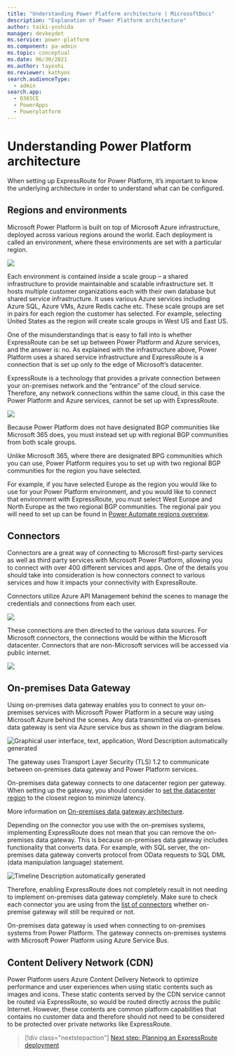 ```yaml
---
title: "Understanding Power Platform architecture | MicrosoftDocs"
description: "Explanation of Power Platform architecture"
author: taiki-yoshida
manager: devkeydet
ms.service: power-platform
ms.component: pa-admin
ms.topic: conceptual
ms.date: 06/30/2021
ms.author: tayoshi
ms.reviewer: kathyos
search.audienceType: 
  - admin
search.app: 
  - D365CE
  - PowerApps
  - Powerplatform
---
```


# Understanding Power Platform architecture

When setting up ExpressRoute for Power Platform, it’s important to know the
underlying architecture in order to understand what can be configured.

## Regions and environments

Microsoft Power Platform is built on top of Microsoft Azure infrastructure,
deployed across various regions around the world. Each deployment is called an
environment, where these environments are set with a particular region.

![](media/7021378254df549556f6db18fbf6ee5e.png)

Each environment is contained inside a scale group – a shared infrastructure to
provide maintainable and scalable infrastructure set. It hosts multiple customer
organizations each with their own database but shared service infrastructure. It
uses various Azure services including Azure SQL, Azure VMs, Azure Redis cache
etc. These scale groups are set in pairs for each region the customer has
selected. For example, selecting United States as the region will create scale
groups in West US and East US.

One of the misunderstandings that is easy to fall into is whether ExpressRoute
can be set up between Power Platform and Azure services, and the answer is: no.
As explained with the infrastructure above, Power Platform uses a shared service
infrastructure and ExpressRoute is a connection that is set up only to the edge
of Microsoft’s datacenter.

ExpressRoute is a technology that provides a private connection between your
on-premises network and the “entrance” of the cloud service. Therefore, any
network connections within the same cloud, in this case the Power Platform and
Azure services, cannot be set up with ExpressRoute.

![](media/3b19a2eb1484bd3646f6ff165ed9f333.emf)

Because Power Platform does not have designated BGP communities like Microsoft
365 does, you must instead set up with regional BGP communities from both scale
groups.

Unlike Microsoft 365, where there are designated BPG communities which you can
use, Power Platform requires you to set up with two regional BGP communities for
the region you have selected.

For example, if you have selected Europe as the region you would like to use for
your Power Platform environment, and you would like to connect that environment
with ExpressRoute, you must select West Europe and North Europe as the two
regional BGP communities. The regional pair you will need to set up can be found
in [Power Automate regions
overview](https://docs.microsoft.com/power-automate/regions-overview).

## Connectors

Connectors are a great way of connecting to Microsoft first-party services as
well as third party services with Microsoft Power Platform, allowing you to
connect with over 400 different services and apps. One of the details you should
take into consideration is how connectors connect to various services and how it
impacts your connectivity with ExpressRoute.

Connectors utilize Azure API Management behind the scenes to manage the
credentials and connections from each user.

![](media/24066817746db11b056d444562fa4ec9.png)

These connections are then directed to the various data sources. For Microsoft
connectors, the connections would be within the Microsoft datacenter. Connectors
that are non-Microsoft services will be accessed via public internet.

![](media/cfdf44ed9ff9882f9e37bd2db433868b.png)

## On-premises Data Gateway

Using on-premises data gateway enables you to connect to your on-premises
services with Microsoft Power Platform in a secure way using Microsoft Azure
behind the scenes. Any data transmitted via on-premises data gateway is sent via
Azure service bus as shown in the diagram below.

![Graphical user interface, text, application, Word Description automatically generated](media/0da7ed40765c1932435b8982bcee8f9f.png)

The gateway uses Transport Layer Security (TLS) 1.2 to communicate between
on-premises data gateway and Power Platform services.

On-premises data gateway connects to one datacenter region per gateway. When
setting up the gateway, you should consider to [set the datacenter
region](https://docs.microsoft.com/data-integration/gateway/service-gateway-data-region)
to the closest region to minimize latency.

More information on [On-premises data gateway
architecture](https://docs.microsoft.com/data-integration/gateway/service-gateway-onprem-indepth).

Depending on the connector you use with the on-premises systems, implementing
ExpressRoute does not mean that you can remove the on-premises data gateway.
This is because on-premises data gateway includes functionality that converts
data. For example, with SQL server, the on-premises data gateway converts
protocol from OData requests to SQL DML (data manipulation language) statement.

![Timeline Description automatically generated](media/9d8b37c195e050da9a8fe9812becb9fb.png)

Therefore, enabling ExpressRoute does not completely result in not needing to
implement on-premises data gateway completely. Make sure to check each connector
you are using from the [list of
connectors](https://docs.microsoft.com/power-automate/gateway-manage) whether
on-premise gateway will still be required or not.

On-premises data gateway is used when connecting to on-premises systems from
Power Platform. The gateway connects on-premises systems with Microsoft Power
Platform using Azure Service Bus.

## Content Delivery Network (CDN)

Power Platform users Azure Content Delivery Network to optimize performance and
user experiences when using static contents such as images and icons. These
static contents served by the CDN service cannot be routed via ExpressRoute, so
would be routed directly across the public Internet. However, these contents are
common platform capabilities that contains no customer data and therefore should
not need to be considered to be protected over private networks like
ExpressRoute.

> [!div class="nextstepaction"]
> [Next step: Planning an ExpressRoute deployment](planning-expressroute.md)